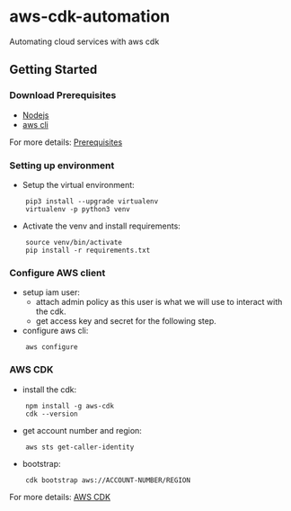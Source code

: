 # aws-cdk-automation
Automating cloud services with aws cdk

## Getting Started
### Download Prerequisites
- [Nodejs](https://nodejs.org/en/download/) 
- [aws cli](https://docs.aws.amazon.com/cli/latest/userguide/getting-started-install.html)

For more details: [Prerequisites](https://docs.aws.amazon.com/cdk/v2/guide/getting_started.html#getting_started_prerequisites)

### Setting up environment
- Setup the virtual environment:
```shell script
    pip3 install --upgrade virtualenv
    virtualenv -p python3 venv
```
- Activate the venv and install requirements:
```shell script
    source venv/bin/activate
    pip install -r requirements.txt
```

### Configure AWS client
- setup iam user:
    - attach admin policy as this user is what we will use to interact with the cdk.
    - get access key and secret for the following step.
- configure aws cli:
```shell script
    aws configure
```

### AWS CDK
- install the cdk:
```shell script
    npm install -g aws-cdk
    cdk --version
```
- get account number and region:
```shell script
    aws sts get-caller-identity
```
- bootstrap:
```shell script
    cdk bootstrap aws://ACCOUNT-NUMBER/REGION
```

For more details: [AWS CDK](https://docs.aws.amazon.com/cdk/v2/guide/getting_started.html)
